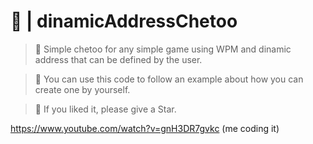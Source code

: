 # 🚀 | dinamicAddressChetoo
> 💬 Simple chetoo for any simple game using WPM and dinamic address that can be defined by the user.

> 🧾 You can use this code to follow an example about how you can create one by yourself.

> 💝 If you liked it, please give a Star.
 
https://www.youtube.com/watch?v=gnH3DR7gvkc (me coding it)
